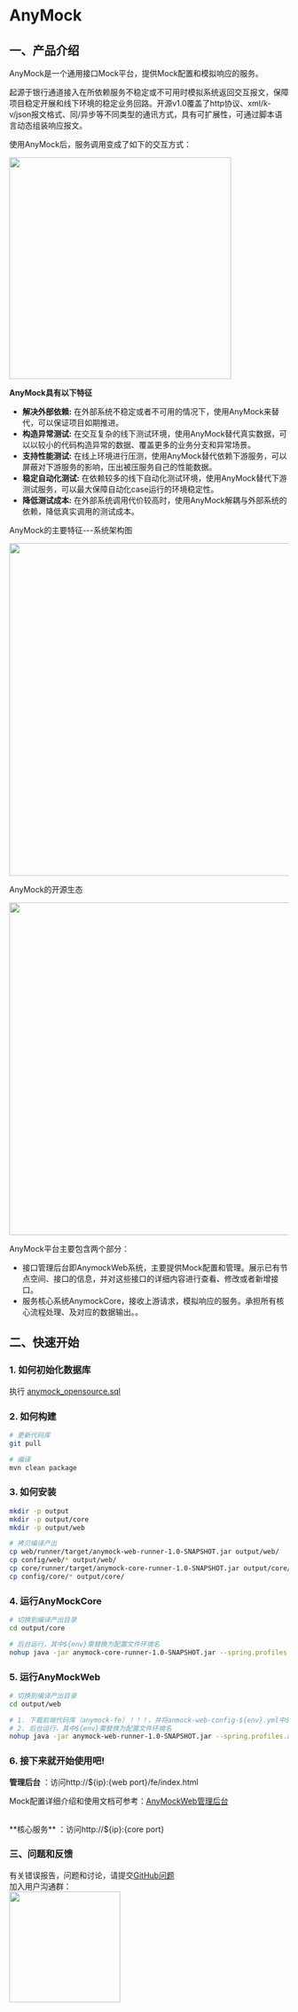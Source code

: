 # AnyMock

## 一、产品介绍

AnyMock是一个通用接口Mock平台，提供Mock配置和模拟响应的服务。

起源于银行通道接入在所依赖服务不稳定或不可用时模拟系统返回交互报文，保障项目稳定开展和线下环境的稳定业务回路。开源v1.0覆盖了http协议、xml/k-v/json报文格式、同/异步等不同类型的通讯方式，具有可扩展性，可通过脚本语言动态组装响应报文。


使用AnyMock后，服务调用变成了如下的交互方式：

<img src="https://github.com/duxiaoman/AnyMock/blob/master/img/mock.png" width="400" hegiht="400"/>


**AnyMock具有以下特征**
- **解决外部依赖:** 在外部系统不稳定或者不可用的情况下，使用AnyMock来替代，可以保证项目如期推进。
- **构造异常测试:** 在交互复杂的线下测试环境，使用AnyMock替代真实数据，可以以较小的代码构造异常的数据、覆盖更多的业务分支和异常场景。
- **支持性能测试:** 在线上环境进行压测，使用AnyMock替代依赖下游服务，可以屏蔽对下游服务的影响，压出被压服务自己的性能数据。
- **稳定自动化测试:** 在依赖较多的线下自动化测试环境，使用AnyMock替代下游测试服务，可以最大保障自动化case运行的环境稳定性。
- **降低测试成本:** 在外部系统调用代价较高时，使用AnyMock解耦与外部系统的依赖，降低真实调用的测试成本。



AnyMock的主要特征---系统架构图


<img src="https://github.com/duxiaoman/AnyMock/blob/master/img/image2019-3-20_10-34-0%20(1).png" width="600" hegiht="600" />


AnyMock的开源生态



<img src="https://github.com/duxiaoman/AnyMock/blob/master/img/image2019-3-12_10-25-49.png" width="600" hegiht="600"/>



AnyMock平台主要包含两个部分：
- 接口管理后台即AnymockWeb系统，主要提供Mock配置和管理。展示已有节点空间、接口的信息，并对这些接口的详细内容进行查看、修改或者新增接口。
- 服务核心系统AnymockCore，接收上游请求，模拟响应的服务。承担所有核心流程处理、及对应的数据输出。。

## 二、快速开始

### 1. 如何初始化数据库
执行 [anymock_opensource.sql](https://github.com/duxiaoman/AnyMock/blob/master/anymock_opensource.sql)

### 2. 如何构建
```sh
# 更新代码库
git pull

# 编译
mvn clean package
```

### 3. 如何安装
```sh
mkdir -p output
mkdir -p output/core
mkdir -p output/web

# 拷贝编译产出
cp web/runner/target/anymock-web-runner-1.0-SNAPSHOT.jar output/web/
cp config/web/* output/web/
cp core/runner/target/anymock-core-runner-1.0-SNAPSHOT.jar output/core/
cp config/core/* output/core/
```

### 4. 运行AnyMockCore
```sh
# 切换到编译产出目录
cd output/core

# 后台运行，其中${env}需替换为配置文件环境名
nohup java -jar anymock-core-runner-1.0-SNAPSHOT.jar --spring.profiles.active=${env} >/dev/null 2>/dev/null &
```

### 5. 运行AnyMockWeb
```sh
# 切换到编译产出目录
cd output/web

# 1. 下载前端代码库（anymock-fe）！！！，并将anmock-web-config-${env}.yml中的fe.path修改为anymock-fe的dist目录地址
# 2. 后台运行，其中${env}需替换为配置文件环境名
nohup java -jar anymock-web-runner-1.0-SNAPSHOT.jar --spring.profiles.active=${env} >/dev/null 2>/dev/null &
```

### 6. 接下来就开始使用吧!

**管理后台** ：访问http://${ip}:{web port}/fe/index.html 

Mock配置详细介绍和使用文档可参考：[AnyMockWeb管理后台
](https://github.com/duxiaoman/AnyMock/wiki/AnymockWeb%E7%AE%A1%E7%90%86%E5%90%8E%E5%8F%B0)

<br>
**核心服务** ：访问http://${ip}:{core port}




### 三、问题和反馈
有关错误报告，问题和讨论，请提交[GitHub问题](https://github.com/duxiaoman/AnyMock/issues)
<br>
加入用户沟通群：
<br><img src='' width='200'>



